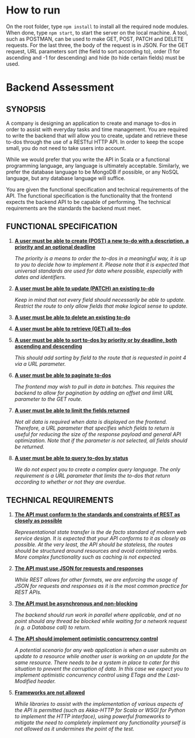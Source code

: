 # **How to run**
On the root folder, type `npm install` to install all the required node modules. When done, type `npm start`, to start the server on the local machine. A tool, such as POSTMAN, can be used to make GET, POST, PATCH and DELETE requests. For the last three, the body of the request is in JSON. For the GET request, URL parameters sort (the field to sort according to), order (1 for ascending and -1 for descending) and hide (to hide certain fields) must be used.


# **Backend Assessment**

## SYNOPSIS

A company is designing an application to create and manage to-dos in order to assist with everyday tasks and time management. You are required to write the backend that will allow you to create, update and retrieve these to-dos through the use of a RESTful HTTP API. In order to keep the scope small, you do not need to take users into account.

While we would prefer that you write the API in Scala or a functional programming language, any language is ultimately acceptable. Similarly, we prefer the database language to be MongoDB if possible, or any NoSQL language, but any database language will suffice.

You are given the functional specification and technical requirements of the API. The functional specification is the functionality that the frontend expects the backend API to be capable of performing. The technical requirements are the standards the backend must meet.

## FUNCTIONAL SPECIFICATION

1. **<span style="text-decoration:underline;">A user must be able to create (POST) a new to-do with a description, a priority and an optional deadline</span>**

    _The priority is a means to order the to-dos in a meaningful way, it is up to you to decide how to implement it. Please note that it is expected that universal standards are used for data where possible, especially with dates and identifiers._

2. **<span style="text-decoration:underline;">A user must be able to update (PATCH) an existing to-do</span>**

    _Keep in mind that not every field should necessarily be able to update. Restrict the route to only allow fields that make logical sense to update._

3. **<span style="text-decoration:underline;">A user must be able to delete an existing to-do</span>**
4. **<span style="text-decoration:underline;">A user must be able to retrieve (GET) all to-dos</span>**
5. **<span style="text-decoration:underline;">A user must be able to sort to-dos by priority or by deadline, both ascending and descending</span>**

    _This should add sorting by field to the route that is requested in point 4 via a URL parameter._

6. **<span style="text-decoration:underline;">A user must be able to paginate to-dos</span>**

    _The frontend may wish to pull in data in batches. This requires the backend to allow for pagination by adding an offset and limit URL parameter to the GET route._

7. **<span style="text-decoration:underline;">A user must be able to limit the fields returned</span>**

    _Not all data is required when data is displayed on the frontend. Therefore, a URL parameter that specifies which fields to return is useful for reducing the size of the response payload and general API optimization. Note that if the parameter is not selected, all fields should be returned._

8. **<span style="text-decoration:underline;">A user must be able to query to-dos by status</span>**

    _We do not expect you to create a complex query language. The only requirement is a URL parameter that limits the to-dos that return according to whether or not they are overdue._

## TECHNICAL REQUIREMENTS

1. **<span style="text-decoration:underline;">The API must conform to the standards and constraints of REST as closely as possible</span>**

    _Representational state transfer is the de facto standard of modern web service design. It is expected that your API conforms to it as closely as possible. At the very least, the API should be stateless, the routes should be structured around resources and avoid containing verbs. More complex functionality such as caching is not expected._

2. **<span style="text-decoration:underline;">The API must use JSON for requests and responses</span>**

    _While REST allows for other formats, we are enforcing the usage of JSON for requests and responses as it is the most common practice for REST APIs._

3. **<span style="text-decoration:underline;">The API must be asynchronous and non-blocking</span>**

    _The backend should run work in parallel where applicable, and at no point should any thread be blocked while waiting for a network request (e.g. a Database call) to return._

4. **<span style="text-decoration:underline;">The API should implement optimistic concurrency control</span>**

    _A potential scenario for any web application is when a user submits an update to a resource while another user is working on an update for the same resource. There needs to be a system in place to cater for this situation to prevent the corruption of data. In this case we expect you to implement optimistic concurrency control using ETags and the Last-Modified header._

5. **<span style="text-decoration:underline;">Frameworks are not allowed</span>**

    _While libraries to assist with the implementation of various aspects of the API is permitted (such as Akka-HTTP for Scala or WSGI for Python to implement the HTTP interface), using powerful frameworks to mitigate the need to completely implement any functionality yourself is not allowed as it undermines the point of the test._
